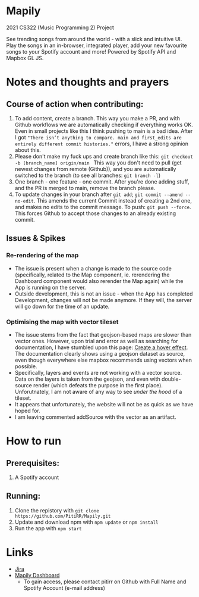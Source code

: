 # Mapily
2021 CS322 (Music Programming 2) Project

See trending songs from around the world - with a slick and intuitive UI. Play the songs in an in-browser, integrated player, add your new favourite songs to your Spotify account and more!
Powered by Spotify API and Mapbox GL JS.
# Notes and thoughts and prayers
## Course of action when contributing:
1. To add content, create a branch. This way you make a PR, and with Github workflows we are automatically checking if everything works OK. Even in small projects like this I think pushing to main is a bad idea. After I got 
	```"There isn’t anything to compare. main and first_edits are entirely different commit histories."``` errors, I have a strong opinion about this.
2. Please don't make my fuck ups and create branch like this:
	```git checkout -b [branch_name] origin/main ```
This way you don't need to pull (get newest changes from remote (Github)), and you are automatically switched to the branch (to see all branches: ```git branch -l```)
3. One branch - one feature - one commit. After you're done adding stuff, and the PR is merged to main, remove the branch please.
4. To update changes in your branch after ```git add```; ```git commit --amend --no-edit```. This amends the current Commit instead of creating a 2nd one, and makes no edits to the commit message. To push: ```git push --force```. This forces Github to accept those changes to an already existing commit. 
## Issues & Spikes
### Re-rendering of the map
* The issue is present when a change is made to the source code (specifically, related to the Map component, ie. rerendering the Dashboard component would also rerender the Map again) while the App is running on the server.
* Outside development, this is not an issue - when the App has completed Development, changes will not be made anymore. If they will, the server will go down for the time of an update.
### Optimising the map with vector tileset
* The issue stems from the fact that geojson-based maps are slower than vector ones. However, upon trial and error as well as searching for documentation, I have stumbled upon this page: [Create a hover effect](https://docs.mapbox.com/mapbox-gl-js/example/hover-styles/). The documentation clearly shows using a geojson dataset as source, even though everywhere else mapbox recommends using vectors when possible.
* Specifically, layers and events are not working with a vector source. Data on the layers is taken from the geojson, and even with double-source render (which defeats the purpose in the first place). Unforutnately, I am not aware of any way to see _under the hood_ of a tileset. 
* It appears that unfortunately, the website will not be as quick as we have hoped for.
* I am leaving commented addSource with the vector as an artifact.
# How to run
## Prerequisites:
1. A Spotify account
## Running:
1. Clone the repistory with ```git clone https://github.com/PitiRR/Mapily.git```
2. Update and download npm with ```npm update``` or ```npm install```
3. Run the app with ```npm start```

# Links
* [Jira](https://mapily.atlassian.net/jira/software/projects/MAP/boards/1)
* [Mapily Dashboard](https://developer.spotify.com/dashboard/applications/7651abd2e0c44203a2a55eb1d83ba4b5)
  * To gain access, please contact pitirr on Github with Full Name and Spotify Account (e-mail address)